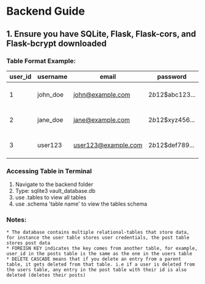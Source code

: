 # Backend Guide

## 1. Ensure you have SQLite, Flask, Flask-cors, and Flask-bcrypt downloaded


### Table Format Example:
| user_id | username   | email               | password       | profile_pic                       | bio                       | created_at          | updated_at          |
|---------|------------|---------------------|-----------------|-----------------------------------|---------------------------|---------------------|---------------------|
| 1       | john_doe   | john@example.com     | $2b$12$abc123... | /static/profile_pics/john_doe.jpg | "Coffee enthusiast."      | 2024-01-01 12:00:00 | 2024-01-01 12:00:00 |
| 2       | jane_doe   | jane@example.com     | $2b$12$xyz456... | /static/profile_pics/jane_doe.jpg | "Loves hiking and travel."| 2024-01-02 14:30:00 | 2024-01-02 14:30:00 |
| 3       | user123    | user123@example.com  | $2b$12$def789... | NULL                              | NULL                      | 2024-01-03 08:15:00 | 2024-01-03 08:15:00 |

### Accessing Table in Terminal
1. Navigate to the backend folder
2. Type: sqlite3 vault_database.db
3. use .tables to view all tables
4. use .schema 'table name' to view the tables schema

### Notes:
    * The database contains multiple relational-tables that store data, for instance the user table stores user credentials, the post table stores post data
    * FOREIGN KEY indicates the key comes from another table, for example, user_id in the posts table is the same as the one in the users table
    * DELETE CASCADE means that if you delete an entry from a parent table, it gets deleted from that table. i.e if a user is deleted from the users table, any entry in the post table with their id is also deleted (deletes their posts)

